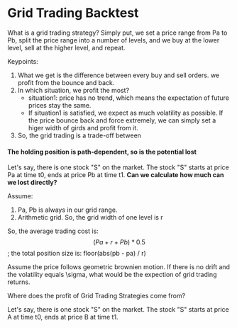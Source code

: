 # Grid Trading Backtest

What is a grid trading strategy? Simply put, we set a price range from Pa to Pb, split the price range into a number of levels, and we buy at the lower level, sell at the higher level, and repeat.

Keypoints:
1. What we get is the difference between every buy and sell orders. we profit from the bounce and back. 
2. In which situation, we profit the most? 
    - situation1: price has no trend, which means the expectation of future prices stay the same.
    - If situation1 is satisfied, we expect as much volatility as possible. If the price bounce back and force extremely, we can simply set a higer width of girds and profit from it. 
3. So, the grid trading is a trade-off between 



#### The holding position is path-dependent, so is the potential lost


Let's say, there is one stock "S" on the market. The stock "S" starts at price Pa at time t0,  ends at price Pb at time t1. **Can we calculate how much can we lost directly?**

Assume:
1. Pa, Pb is always in our grid range. 
2. Arithmetic grid. So, the grid width of one level is r


So, the average trading cost is:$$ (Pa + r + Pb) * 0.5$$; the total position size is: floor(abs(pb - pa) / r)


<!-- 2. We set the price ratio of one grid as (1+r), which means the upper grid of price Pa is (1+r)Pa
3.  -->


Assume the price follows geometric brownien motion. If there is no drift and the volatility equals \sigma, what would be the expection of grid trading returns.  








Where does the profit of Grid Trading Strategies come from? 


Let's say, there is one stock "S" on the market. The stock "S" starts at price A at time t0,  ends at price B at time t1. 